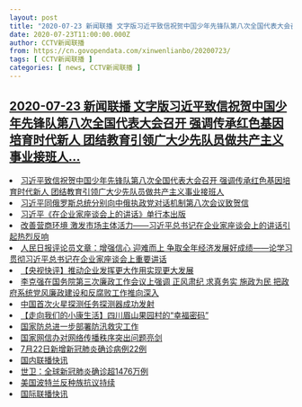 ```yaml
---
layout: post
title: "2020-07-23 新闻联播 文字版习近平致信祝贺中国少年先锋队第八次全国代表大会召开 强调传承红色基因培育时代新人 团结教育引领广大少先队员做共产主义事业接班人..."
date: 2020-07-23T11:00:00.000Z
author: CCTV新闻联播
from: https://cn.govopendata.com/xinwenlianbo/20200723/
tags: [ CCTV新闻联播 ]
categories: [ news, CCTV新闻联播 ]
---
```

<!--1595502000000-->
[2020-07-23 新闻联播 文字版习近平致信祝贺中国少年先锋队第八次全国代表大会召开 强调传承红色基因培育时代新人 团结教育引领广大少先队员做共产主义事业接班人...](https://cn.govopendata.com/xinwenlianbo/20200723/)
------

<div>
<li><a target="_blank" href="https://cn.govopendata.com/xinwenlianbo/20200723/#169094">习近平致信祝贺中国少年先锋队第八次全国代表大会召开 强调传承红色基因培育时代新人 团结教育引领广大少先队员做共产主义事业接班人</a></li><li><a target="_blank" href="https://cn.govopendata.com/xinwenlianbo/20200723/#169095">习近平同俄罗斯总统分别向中俄执政党对话机制第八次会议致贺信</a></li><li><a target="_blank" href="https://cn.govopendata.com/xinwenlianbo/20200723/#169096">习近平《在企业家座谈会上的讲话》单行本出版</a></li><li><a target="_blank" href="https://cn.govopendata.com/xinwenlianbo/20200723/#169097">改善营商环境 激发市场主体活力——习近平总书记在企业家座谈会上的讲话引起热烈反响</a></li><li><a target="_blank" href="https://cn.govopendata.com/xinwenlianbo/20200723/#169098">人民日报评论员文章：增强信心 迎难而上 争取全年经济发展好成绩——论学习贯彻习近平总书记在企业家座谈会上重要讲话</a></li><li><a target="_blank" href="https://cn.govopendata.com/xinwenlianbo/20200723/#169099">【央视快评】推动企业发挥更大作用实现更大发展</a></li><li><a target="_blank" href="https://cn.govopendata.com/xinwenlianbo/20200723/#169100">李克强在国务院第三次廉政工作会议上强调 正风肃纪 求真务实 施政为民 把政府系统党风廉政建设和反腐败工作推向深入</a></li><li><a target="_blank" href="https://cn.govopendata.com/xinwenlianbo/20200723/#169101">中国首次火星探测任务探测器成功发射</a></li><li><a target="_blank" href="https://cn.govopendata.com/xinwenlianbo/20200723/#169102">【走向我们的小康生活】四川眉山果园村的“幸福密码”</a></li><li><a target="_blank" href="https://cn.govopendata.com/xinwenlianbo/20200723/#169103">国家防总进一步部署防汛救灾工作</a></li><li><a target="_blank" href="https://cn.govopendata.com/xinwenlianbo/20200723/#169104">国家网信办对网络传播秩序突出问题亮剑</a></li><li><a target="_blank" href="https://cn.govopendata.com/xinwenlianbo/20200723/#169105">7月22日新增新冠肺炎确诊病例22例</a></li><li><a target="_blank" href="https://cn.govopendata.com/xinwenlianbo/20200723/#169106">国内联播快讯</a></li><li><a target="_blank" href="https://cn.govopendata.com/xinwenlianbo/20200723/#169107">世卫：全球新冠肺炎确诊超1476万例</a></li><li><a target="_blank" href="https://cn.govopendata.com/xinwenlianbo/20200723/#169108">美国波特兰反种族抗议持续</a></li><li><a target="_blank" href="https://cn.govopendata.com/xinwenlianbo/20200723/#169109">国际联播快讯</a></li>
</div>
